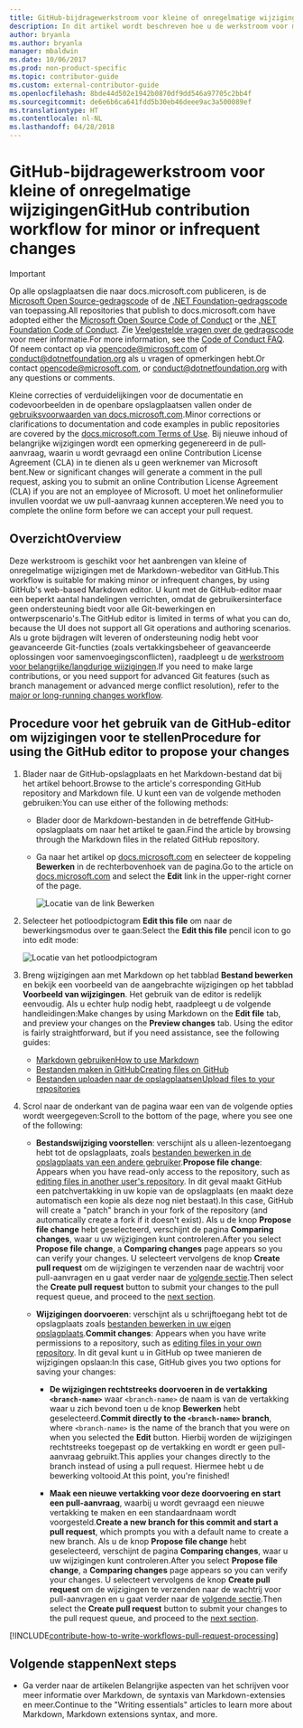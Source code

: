 ```yaml
---
title: GitHub-bijdragewerkstroom voor kleine of onregelmatige wijzigingen
description: In dit artikel wordt beschreven hoe u de werkstroom voor minder belangrijke bijdragen gebruikt om bijdragen te leveren aan artikelen op docs.microsoft.com.
author: bryanla
ms.author: bryanla
manager: mbaldwin
ms.date: 10/06/2017
ms.prod: non-product-specific
ms.topic: contributor-guide
ms.custom: external-contributor-guide
ms.openlocfilehash: 8bde44d502e1942b0870df9dd546a97705c2bb4f
ms.sourcegitcommit: de6e6b6ca641fdd5b30eb46deee9ac3a500089ef
ms.translationtype: HT
ms.contentlocale: nl-NL
ms.lasthandoff: 04/28/2018
---
```

# <a name="github-contribution-workflow-for-minor-or-infrequent-changes"></a><span data-ttu-id="83539-103">GitHub-bijdragewerkstroom voor kleine of onregelmatige wijzigingen</span><span class="sxs-lookup"><span data-stu-id="83539-103">GitHub contribution workflow for minor or infrequent changes</span></span>

> [!IMPORTANT]
> <span data-ttu-id="83539-104">Op alle opslagplaatsen die naar docs.microsoft.com publiceren, is de [Microsoft Open Source-gedragscode](https://opensource.microsoft.com/codeofconduct/) of de [.NET Foundation-gedragscode](https://dotnetfoundation.org/code-of-conduct) van toepassing.</span><span class="sxs-lookup"><span data-stu-id="83539-104">All repositories that publish to docs.microsoft.com have adopted either the [Microsoft Open Source Code of Conduct](https://opensource.microsoft.com/codeofconduct/) or the [.NET Foundation Code of Conduct](https://dotnetfoundation.org/code-of-conduct).</span></span> <span data-ttu-id="83539-105">Zie [Veelgestelde vragen over de gedragscode](https://opensource.microsoft.com/codeofconduct/faq/) voor meer informatie.</span><span class="sxs-lookup"><span data-stu-id="83539-105">For more information, see the [Code of Conduct FAQ](https://opensource.microsoft.com/codeofconduct/faq/).</span></span> <span data-ttu-id="83539-106">Of neem contact op via [opencode@microsoft.com](mailto:opencode@microsoft.com) of [conduct@dotnetfoundation.org](mailto:conduct@dotnetfoundation.org) als u vragen of opmerkingen hebt.</span><span class="sxs-lookup"><span data-stu-id="83539-106">Or contact [opencode@microsoft.com](mailto:opencode@microsoft.com), or [conduct@dotnetfoundation.org](mailto:conduct@dotnetfoundation.org) with any questions or comments.</span></span><br>
>
> <span data-ttu-id="83539-107">Kleine correcties of verduidelijkingen voor de documentatie en codevoorbeelden in de openbare opslagplaatsen vallen onder de [gebruiksvoorwaarden van docs.microsoft.com](https://docs.microsoft.com/legal/termsofuse).</span><span class="sxs-lookup"><span data-stu-id="83539-107">Minor corrections or clarifications to documentation and code examples in public repositories are covered by the [docs.microsoft.com Terms of Use](https://docs.microsoft.com/legal/termsofuse).</span></span> <span data-ttu-id="83539-108">Bij nieuwe inhoud of belangrijke wijzigingen wordt een opmerking gegenereerd in de pull-aanvraag, waarin u wordt gevraagd een online Contribution License Agreement (CLA) in te dienen als u geen werknemer van Microsoft bent.</span><span class="sxs-lookup"><span data-stu-id="83539-108">New or significant changes will generate a comment in the pull request, asking you to submit an online Contribution License Agreement (CLA) if you are not an employee of Microsoft.</span></span> <span data-ttu-id="83539-109">U moet het onlineformulier invullen voordat we uw pull-aanvraag kunnen accepteren.</span><span class="sxs-lookup"><span data-stu-id="83539-109">We need you to complete the online form before we can accept your pull request.</span></span>

## <a name="overview"></a><span data-ttu-id="83539-110">Overzicht</span><span class="sxs-lookup"><span data-stu-id="83539-110">Overview</span></span>

<span data-ttu-id="83539-111">Deze werkstroom is geschikt voor het aanbrengen van kleine of onregelmatige wijzigingen met de Markdown-webeditor van GitHub.</span><span class="sxs-lookup"><span data-stu-id="83539-111">This workflow is suitable for making minor or infrequent changes, by using GitHub's web-based Markdown editor.</span></span> <span data-ttu-id="83539-112">U kunt met de GitHub-editor maar een beperkt aantal handelingen verrichten, omdat de gebruikersinterface geen ondersteuning biedt voor alle Git-bewerkingen en ontwerpscenario's.</span><span class="sxs-lookup"><span data-stu-id="83539-112">The GitHub editor is limited in terms of what you can do, because the UI does not support all Git operations and authoring scenarios.</span></span> <span data-ttu-id="83539-113">Als u grote bijdragen wilt leveren of ondersteuning nodig hebt voor geavanceerde Git-functies (zoals vertakkingsbeheer of geavanceerde oplossingen voor samenvoegingsconflicten), raadpleegt u de [werkstroom voor belangrijke/langdurige wijzigingen](full-workflow.md).</span><span class="sxs-lookup"><span data-stu-id="83539-113">If you need to make large contributions, or you need support for advanced Git features (such as branch management or advanced merge conflict resolution), refer to the [major or long-running changes workflow](full-workflow.md).</span></span>

## <a name="procedure-for-using-the-github-editor-to-propose-your-changes"></a><span data-ttu-id="83539-114">Procedure voor het gebruik van de GitHub-editor om wijzigingen voor te stellen</span><span class="sxs-lookup"><span data-stu-id="83539-114">Procedure for using the GitHub editor to propose your changes</span></span>

1. <span data-ttu-id="83539-115">Blader naar de GitHub-opslagplaats en het Markdown-bestand dat bij het artikel behoort.</span><span class="sxs-lookup"><span data-stu-id="83539-115">Browse to the article's corresponding GitHub repository and Markdown file.</span></span> <span data-ttu-id="83539-116">U kunt een van de volgende methoden gebruiken:</span><span class="sxs-lookup"><span data-stu-id="83539-116">You can use either of the following methods:</span></span>

   - <span data-ttu-id="83539-117">Blader door de Markdown-bestanden in de betreffende GitHub-opslagplaats om naar het artikel te gaan.</span><span class="sxs-lookup"><span data-stu-id="83539-117">Find the article by browsing through the Markdown files in the related GitHub repository.</span></span>
   - <span data-ttu-id="83539-118">Ga naar het artikel op [docs.microsoft.com](https://docs.microsoft.com/) en selecteer de koppeling **Bewerken** in de rechterbovenhoek van de pagina.</span><span class="sxs-lookup"><span data-stu-id="83539-118">Go to the article on [docs.microsoft.com](https://docs.microsoft.com/) and select the **Edit** link in the upper-right corner of the page.</span></span>

     ![Locatie van de link Bewerken](./media/light-workflow/contributetogit.png)

2. <span data-ttu-id="83539-120">Selecteer het potloodpictogram **Edit this file** om naar de bewerkingsmodus over te gaan:</span><span class="sxs-lookup"><span data-stu-id="83539-120">Select the **Edit this file** pencil icon to go into edit mode:</span></span>

    ![Locatie van het potloodpictogram](./media/light-workflow/editicon.png)

3. <span data-ttu-id="83539-122">Breng wijzigingen aan met Markdown op het tabblad **Bestand bewerken** en bekijk een voorbeeld van de aangebrachte wijzigingen op het tabblad **Voorbeeld van wijzigingen**. Het gebruik van de editor is redelijk eenvoudig. Als u echter hulp nodig hebt, raadpleegt u de volgende handleidingen:</span><span class="sxs-lookup"><span data-stu-id="83539-122">Make changes by using Markdown on the **Edit file** tab, and preview your changes on the **Preview changes** tab. Using the editor is fairly straightforward, but if you need assistance, see the following guides:</span></span>

   - [<span data-ttu-id="83539-123">Markdown gebruiken</span><span class="sxs-lookup"><span data-stu-id="83539-123">How to use Markdown</span></span>](how-to-write-use-markdown.md)
   - [<span data-ttu-id="83539-124">Bestanden maken in GitHub</span><span class="sxs-lookup"><span data-stu-id="83539-124">Creating files on GitHub</span></span>](https://github.com/blog/1327-creating-files-on-github)
   - [<span data-ttu-id="83539-125">Bestanden uploaden naar de opslagplaatsen</span><span class="sxs-lookup"><span data-stu-id="83539-125">Upload files to your repositories</span></span>](https://github.com/blog/2105-upload-files-to-your-repositories)

4. <span data-ttu-id="83539-126">Scrol naar de onderkant van de pagina waar een van de volgende opties wordt weergegeven:</span><span class="sxs-lookup"><span data-stu-id="83539-126">Scroll to the bottom of the page, where you see one of the following:</span></span>

   - <span data-ttu-id="83539-127">**Bestandswijziging voorstellen**: verschijnt als u alleen-lezentoegang hebt tot de opslagplaats, zoals [bestanden bewerken in de opslagplaats van een andere gebruiker](https://help.github.com/articles/editing-files-in-another-user-s-repository/).</span><span class="sxs-lookup"><span data-stu-id="83539-127">**Propose file change**: Appears when you have read-only access to the repository, such as [editing files in another user's repository](https://help.github.com/articles/editing-files-in-another-user-s-repository/).</span></span> <span data-ttu-id="83539-128">In dit geval maakt GitHub een patchvertakking in uw kopie van de opslagplaats (en maakt deze automatisch een kopie als deze nog niet bestaat).</span><span class="sxs-lookup"><span data-stu-id="83539-128">In this case, GitHub will create a "patch" branch in your fork of the repository (and automatically create a fork if it doesn't exist).</span></span> <span data-ttu-id="83539-129">Als u de knop **Propose file change** hebt geselecteerd, verschijnt de pagina **Comparing changes**, waar u uw wijzigingen kunt controleren.</span><span class="sxs-lookup"><span data-stu-id="83539-129">After you select **Propose file change**, a **Comparing changes** page appears so you can verify your changes.</span></span> <span data-ttu-id="83539-130">U selecteert vervolgens de knop **Create pull request** om de wijzigingen te verzenden naar de wachtrij voor pull-aanvragen en u gaat verder naar de [volgende sectie](#pull-request-processing).</span><span class="sxs-lookup"><span data-stu-id="83539-130">Then select the **Create pull request** button to submit your changes to the pull request queue, and proceed to the [next section](#pull-request-processing).</span></span>

   - <span data-ttu-id="83539-131">**Wijzigingen doorvoeren**: verschijnt als u schrijftoegang hebt tot de opslagplaats zoals [bestanden bewerken in uw eigen opslagplaats](https://help.github.com/articles/editing-files-in-your-repository/).</span><span class="sxs-lookup"><span data-stu-id="83539-131">**Commit changes**: Appears when you have write permissions to a repository, such as [editing files in your own repository](https://help.github.com/articles/editing-files-in-your-repository/).</span></span> <span data-ttu-id="83539-132">In dit geval kunt u in GitHub op twee manieren de wijzigingen opslaan:</span><span class="sxs-lookup"><span data-stu-id="83539-132">In this case, GitHub gives you two options for saving your changes:</span></span>

     - <span data-ttu-id="83539-133">**De wijzigingen rechtstreeks doorvoeren in de vertakking `<branch-name>`** waar `<branch-name>` de naam is van de vertakking waar u zich bevond toen u de knop **Bewerken** hebt geselecteerd.</span><span class="sxs-lookup"><span data-stu-id="83539-133">**Commit directly to the `<branch-name>` branch**, where `<branch-name>` is the name of the branch that you were on when you selected the **Edit** button.</span></span> <span data-ttu-id="83539-134">Hierbij worden de wijzigingen rechtstreeks toegepast op de vertakking en wordt er geen pull-aanvraag gebruikt.</span><span class="sxs-lookup"><span data-stu-id="83539-134">This applies your changes directly to the branch instead of using a pull request.</span></span> <span data-ttu-id="83539-135">Hiermee hebt u de bewerking voltooid.</span><span class="sxs-lookup"><span data-stu-id="83539-135">At this point, you're finished!</span></span>

     - <span data-ttu-id="83539-136">**Maak een nieuwe vertakking voor deze doorvoering en start een pull-aanvraag**, waarbij u wordt gevraagd een nieuwe vertakking te maken en een standaardnaam wordt voorgesteld.</span><span class="sxs-lookup"><span data-stu-id="83539-136">**Create a new branch for this commit and start a pull request**, which prompts you with a default name to create a new branch.</span></span> <span data-ttu-id="83539-137">Als u de knop **Propose file change** hebt geselecteerd, verschijnt de pagina **Comparing changes**, waar u uw wijzigingen kunt controleren.</span><span class="sxs-lookup"><span data-stu-id="83539-137">After you select **Propose file change**, a **Comparing changes** page appears so you can verify your changes.</span></span> <span data-ttu-id="83539-138">U selecteert vervolgens de knop **Create pull request** om de wijzigingen te verzenden naar de wachtrij voor pull-aanvragen en u gaat verder naar de [volgende sectie](#pull-request-processing).</span><span class="sxs-lookup"><span data-stu-id="83539-138">Then select the **Create pull request** button to submit your changes to the pull request queue, and proceed to the [next section](#pull-request-processing).</span></span>

[!INCLUDE[contribute-how-to-write-workflows-pull-request-processing](includes/contribute-how-to-write-workflows-pull-request-processing.md)]

## <a name="next-steps"></a><span data-ttu-id="83539-139">Volgende stappen</span><span class="sxs-lookup"><span data-stu-id="83539-139">Next steps</span></span>

- <span data-ttu-id="83539-140">Ga verder naar de artikelen Belangrijke aspecten van het schrijven voor meer informatie over Markdown, de syntaxis van Markdown-extensies en meer.</span><span class="sxs-lookup"><span data-stu-id="83539-140">Continue to the "Writing essentials" articles to learn more about Markdown, Markdown extensions syntax, and more.</span></span>
